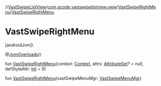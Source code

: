 //[VastSwipeListView](../../../index.md)/[com.gcode.vastswipelistview.view](../index.md)/[VastSwipeRightMenu](index.md)/[VastSwipeRightMenu](-vast-swipe-right-menu.md)

# VastSwipeRightMenu

[androidJvm]\

@[JvmOverloads](https://kotlinlang.org/api/latest/jvm/stdlib/kotlin.jvm/-jvm-overloads/index.html)()

fun [VastSwipeRightMenu](-vast-swipe-right-menu.md)(context: [Context](https://developer.android.com/reference/kotlin/android/content/Context.html), attrs: [AttributeSet](https://developer.android.com/reference/kotlin/android/util/AttributeSet.html)? = null, defStyleAttr: [Int](https://kotlinlang.org/api/latest/jvm/stdlib/kotlin/-int/index.html) = 0)

fun [VastSwipeRightMenu](-vast-swipe-right-menu.md)(vastSwipeMenuMgr: [VastSwipeMenuMgr](../../com.gcode.vastswipelistview/-vast-swipe-menu-mgr/index.md))
